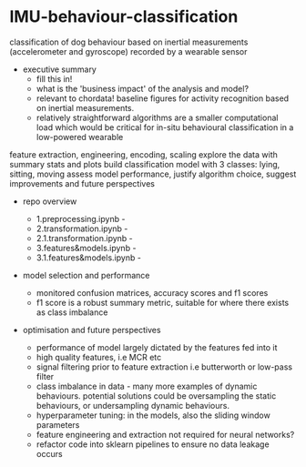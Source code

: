 # IMU-behaviour-classification
classification of dog behaviour based on inertial measurements (accelerometer and gyroscope) recorded by a wearable sensor 


- executive summary
    - fill this in! 
    - what is the 'business impact' of the analysis and model?
    - relevant to chordata! baseline figures for activity recognition based on inertial measurements. 
    - relatively straightforward algorithms are a smaller computational load which would be critical for in-situ behavioural classification in a low-powered wearable 

feature extraction, engineering, encoding, scaling
explore the data with summary stats and plots
build classification model with 3 classes: lying, sitting, moving 
assess model performance, justify algorithm choice, suggest improvements and future perspectives 

- repo overview 
    - 1.preprocessing.ipynb - 
    - 2.transformation.ipynb - 
    - 2.1.transformation.ipynb - 
    - 3.features&models.ipynb - 
    - 3.1.features&models.ipynb - 

- model selection and performance 
    - monitored confusion matrices, accuracy scores and f1 scores
    - f1 score is a robust summary metric, suitable for where there exists as class imbalance  

- optimisation and future perspectives 
    - performance of model largely dictated by the features fed into it
    - high quality features, i.e MCR etc    
    - signal filtering prior to feature extraction i.e butterworth or low-pass filter 
    - class imbalance in data - many more examples of dynamic behaviours. potential solutions could be oversampling the static behaviours, or undersampling dynamic behaviours. 
    - hyperparameter tuning: in the models, also the sliding window parameters 
    - feature engineering and extraction not required for neural networks?
    - refactor code into sklearn pipelines to ensure no data leakage occurs 

